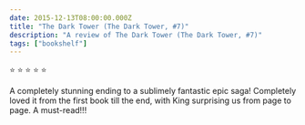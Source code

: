 ```yaml
---    
date: 2015-12-13T08:00:00.000Z
title: "The Dark Tower (The Dark Tower, #7)"
description: "A review of The Dark Tower (The Dark Tower, #7)"
tags: ["bookshelf"]
---   
```

⭐ ⭐ ⭐ ⭐ ⭐ 

A completely stunning ending to a sublimely fantastic epic saga! Completely loved it from the first book till the end, with King surprising us from page to page. A must-read!!! 